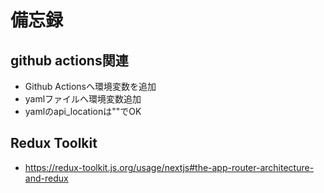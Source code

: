 # 備忘録
## github actions関連
- Github Actionsへ環境変数を追加
- yamlファイルへ環境変数追加
- yamlのapi_locationは""でOK

## Redux Toolkit
- https://redux-toolkit.js.org/usage/nextjs#the-app-router-architecture-and-redux